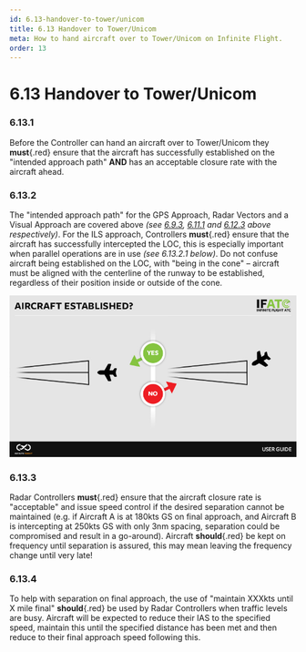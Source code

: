 ```yaml
---
id: 6.13-handover-to-tower/unicom
title: 6.13 Handover to Tower/Unicom
meta: How to hand aircraft over to Tower/Unicom on Infinite Flight.
order: 13
---
```


# 6.13  Handover to Tower/Unicom

 

### 6.13.1    

Before the Controller can hand an aircraft over to Tower/Unicom they **must**{.red} ensure that the aircraft has successfully established on the "intended approach path" **AND** has an acceptable closure rate with the aircraft ahead.

 

### 6.13.2    

The "intended approach path" for the GPS Approach, Radar Vectors and a Visual Approach are covered above *(see [6.9.3](/guide/atc-manual/6.-radar/6.9-global-positioning-system-(gps)-approach#6.9.3), [6.11.1](/guide/atc-manual/6.-radar/6.11-radar-vectors#6.11.1) and [6.12.3](/guide/atc-manual/6.-radar/6.12-visual-approach#6.12.3) above respectively)*. For the ILS approach, Controllers **must**{.red} ensure that the aircraft has successfully intercepted the LOC, this is especially important when parallel operations are in use *(see 6.13.2.1 below)*. Do not confuse aircraft being established on the LOC, with "being in the cone" – aircraft must be aligned with the centerline of the runway to be established, regardless of their position inside or outside of the cone.



![Image 6.13.2.1 - Radar intercept right vs wrong](_images/manual/graphics/atc-intercept-right-vs-wrong.jpg)


### 6.13.3    

Radar Controllers **must**{.red} ensure that the aircraft closure rate is "acceptable" and issue speed control if the desired separation cannot be maintained (e.g. if Aircraft A is at 180kts GS on final approach, and Aircraft B is intercepting at 250kts GS with only 3nm spacing, separation could be compromised and result in a go-around). Aircraft **should**{.red} be kept on frequency until separation is assured, this may mean leaving the frequency change until very late!



### 6.13.4

To help with separation on final approach, the use of "maintain XXXkts until X mile final" **should**{.red} be used by Radar Controllers when traffic levels are busy. Aircraft will be expected to reduce their IAS to the specified speed, maintain this until the specified distance has been met and then reduce to their final approach speed following this.



